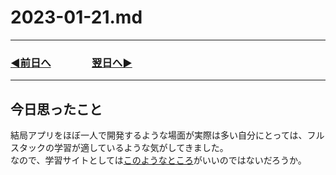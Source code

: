 # 2023-01-21.md

---

### [◀️前日へ](https://github.com/yuasys/chatty-journal/blob/main/2023/01/2023-01-20.md)&emsp;&emsp;&emsp;&emsp;[翌日へ▶️](https://github.com/yuasys/chatty-journal/blob/main/2023/01/2023-01-22.md)

---

## 今日思ったこと

結局アプリをほぼ一人で開発するような場面が実際は多い自分にとっては、フルスタックの学習が適しているような気がしてきました。  
なので、学習サイトとしては[このようなところ](https://www.youtube.com/@keitokuta)がいいのではないだろうか。
